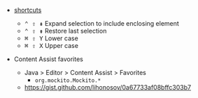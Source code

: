 - [shortcuts](https://www.shortcutfoo.com/app/dojos/eclipse-mac/cheatsheet)
  * <kbd>⌃ ⇧ ⇞</kbd> Expand selection to include enclosing element
  * <kbd>⌃ ⇧ ⇟</kbd> Restore last selection
  * <kbd>⌘ ⇧ Y</kbd> Lower case
  * <kbd>⌘ ⇧ X</kbd> Upper case

- Content Assist favorites
  * Java > Editor > Content Assist > Favorites
    + `org.mockito.Mockito.*`
  * https://gist.github.com/lihonosov/0a67733af08bffc303b7
